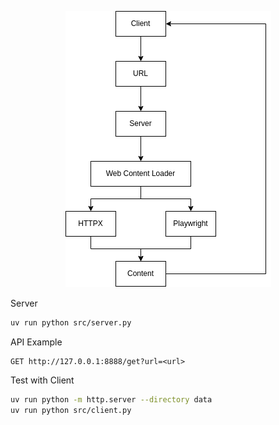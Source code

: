 <p align="center"><img src="./_readme/Diagram.drawio.png" /></p>

Server
```bash
uv run python src/server.py
```

API Example
```
GET http://127.0.0.1:8888/get?url=<url>
```

Test with Client
```bash
uv run python -m http.server --directory data
uv run python src/client.py
```
